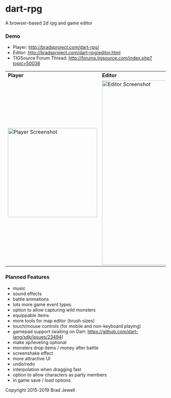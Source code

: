 # dart-rpg
A browser-based 2d rpg and game editor

### Demo
- Player: http://bradsproject.com/dart-rpg/
- Editor: http://bradsproject.com/dart-rpg/editor.html
- TIGSource Forum Thread: http://forums.tigsource.com/index.php?topic=50038

<table>
  <tr>
    <td><b>Player</b></td>
    <td><b>Editor</b></td>
  </tr>
  <tr>
    <td><img src="http://i.imgur.com/aORfyVC.png" alt="Player Screenshot" width="280px" /></td>
    <td><img src="http://i.imgur.com/OmyUIng.png" alt="Editor Screenshot" width="580px" /></td>
  </tr>
</table>

### Planned Features
- music
- sound effects
- battle animations
- lots more game event types
- option to allow capturing wild monsters
- equippable items
- more tools for map editor (brush sizes)
- touch/mouse controls (for mobile and non-keyboard playing)
- gamepad support (waiting on Dart: https://github.com/dart-lang/sdk/issues/23494)
- make xp/leveling optional
- monsters drop items / money after battle
- screenshake effect
- more attractive UI
- undo/redo
- interpolation when dragging fast
- option to allow characters as party members
- in game save / load options

Copyright 2015-2019 Brad Jewell